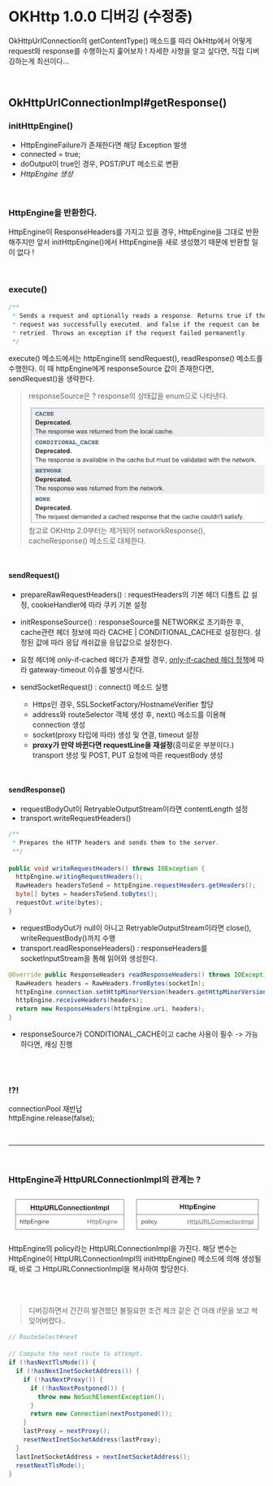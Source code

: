 
# OKHttp 1.0.0 디버깅 (수정중)
OkHttpUrlConnection의 getContentType() 메소드를 따라 OkHttp에서 어떻게 request와 response를 수행하는지 훑어보자 ! 
자세한 사항을 알고 싶다면, 직접 디버깅하는게 최선이다...

</br>

## OkHttpUrlConnectionImpl#getResponse()

### initHttpEngine()
  - HttpEngineFailure가 존재한다면 해당 Exception 발생
  - connected = true;
  - doOutput이 true인 경우, POST/PUT 메소드로 변환
  - *HttpEngine 생성*
  
</br>

### HttpEngine을 반환한다.
HttpEngine이 ResponseHeaders를 가지고 있을 경우, HttpEngine을 그대로 반환해주지만 
앞서 initHttpEngine()에서 HttpEngine을 새로 생성했기 때문에 반환할 일이 없다 !

</br>

### execute()
``` java
/**
 * Sends a request and optionally reads a response. Returns true if the
 * request was successfully executed, and false if the request can be
 * retried. Throws an exception if the request failed permanently.
 */
```
execute() 메소드에서는 httpEngine의 sendRequest(), readResponse() 메소드를 수행한다. 
이 때 httpEngine에게 responseSource 값이 존재한다면, sendRequest()을 생략한다. 

> responseSource은 ?
> response의 상태값을 enum으로 나타낸다. 
> 
> ![](./image/responseSource.png)
> 참고로 OKHttp 2.0부터는 제거되어 networkResponse(), cacheResponse() 메소드로 대체한다.


</br>

#### sendRequest()
- prepareRawRequestHeaders() : 
  requestHeaders의 기본 헤더 디폴트 값 설정, cookieHandler에 따라 쿠키 기본 설정
- initResponseSource() : 
  responseSource를 NETWORK로 초기화한 후, cache관련 헤더 정보에 따라 CACHE | CONDITIONAL_CACHE로 설정한다.
  설정된 값에 따라 응답 캐쉬값을 응답값으로 설정한다. 
- 요청 헤더에 only-if-cached 헤더가 존재할 경우, [only-if-cached 헤더 정책](http://www.w3.org/Protocols/rfc2616/rfc2616-sec14.html#sec14.9.4)에 따라 
  gateway-timeout 이슈를 발생시킨다. 
 
- sendSocketRequest() : 
  connect() 메소드 실행 
    - Https인 경우, SSLSocketFactory/HostnameVerifier 할당
    - address와 routeSelector 객체 생성 후, next() 메소드를 이용해 connection 생성
    - socket(proxy 타입에 따라) 생성 및 연결, timeout 설정
    - **proxy가 만약 바뀐다면 requestLine을 재설정**(흥미로운 부분이다.)
  transport 생성 및 POST, PUT 요청에 따른 requestBody 생성
  

</br>

#### sendResponse()
- requestBodyOut이 RetryableOutputStream이라면 contentLength 설정
- transport.writeRequestHeaders()
>
``` java
/**
 * Prepares the HTTP headers and sends them to the server.
 **/

public void writeRequestHeaders() throws IOException {
  httpEngine.writingRequestHeaders();
  RawHeaders headersToSend = httpEngine.requestHeaders.getHeaders();
  byte[] bytes = headersToSend.toBytes();
  requestOut.write(bytes);
}
```
- requestBodyOut가 null이 아니고 RetryableOutputStream이라면 close(), writeRequestBody()까지 수행
- transport.readResponseHeaders() : responseHeaders를 socketInputStream을 통해 읽어와 생성한다.
``` java
@Override public ResponseHeaders readResponseHeaders() throws IOException {
  RawHeaders headers = RawHeaders.fromBytes(socketIn);
  httpEngine.connection.setHttpMinorVersion(headers.getHttpMinorVersion());
  httpEngine.receiveHeaders(headers);
  return new ResponseHeaders(httpEngine.uri, headers);
}
```
- responseSource가 CONDITIONAL_CACHE이고 cache 사용이 필수 -> 가능하다면, 캐싱 진행

</br></br>

### !?!
connectionPool 재반납 </br>
httpEngine.release(false);

</br>

---

</br>

### HttpEngine과 HttpURLConnectionImpl의 관계는 ?
![](./image/httpEngineAndUrlConnectionImpl.png)

HttpEngine의 policy라는 HttpURLConnectionImpl을 가진다.
해당 변수는 HttpEngine이 HttpURLConnectionImpl의 initHttpEngine() 메소드에 의해 생성될 때, 바로 그 HttpURLConnectionImpl을 복사하여 할당한다.

 
</br></br>

> 디버깅하면서 간간히 발견했던 불필요한 조건 체크 같은 건 아래 if문을 보고 싹 잊어버렸다..
``` java
// RouteSelect#next

// Compute the next route to attempt.
if (!hasNextTlsMode()) {
  if (!hasNextInetSocketAddress()) {
    if (!hasNextProxy()) {
      if (!hasNextPostponed()) {
        throw new NoSuchElementException();
      }
      return new Connection(nextPostponed());
    }
    lastProxy = nextProxy();
    resetNextInetSocketAddress(lastProxy);
  }
  lastInetSocketAddress = nextInetSocketAddress();
  resetNextTlsMode();
}
``` 
